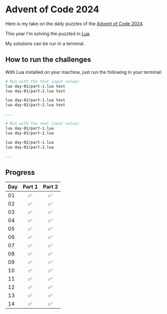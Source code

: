 # Advent of Code 2024

Here is my take on the daily puzzles of the [Advent of Code 2024](https://adventofcode.com/2024).

This year I'm solving the puzzled in [Lua](https://www.lua.org/).

My solutions can be run in a terminal.

## How to run the challenges

With Lua installed on your machine, just run the following in your terminal:

```bash
# Run with the test input values
lua day-01/part-1.lua test
lua day-01/part-2.lua test

lua day-02/part-1.lua test
lua day-02/part-2.lua test

...

# Run with the real input values
lua day-01/part-1.lua
lua day-01/part-2.lua

lua day-02/part-1.lua
lua day-02/part-2.lua

...
```

## Progress

| Day | Part 1 | Part 2 |
| ---| :-: | :-: |
| 01 | ✅ | ✅ |
| 02 | ✅ | ✅ |
| 03 | ✅ | ✅ |
| 04 | ✅ | ✅ |
| 05 | ✅ | ✅ |
| 06 | ✅ | ✅ |
| 07 | ✅ | ✅ |
| 08 | ✅ | ✅ |
| 09 | ✅ | ✅ |
| 10 | ✅ | ✅ |
| 11 | ✅ | ✅ |
| 12 | ✅ | ✅ |
| 13 | ✅ | ✅ |
| 14 | ✅ | ✅ |
